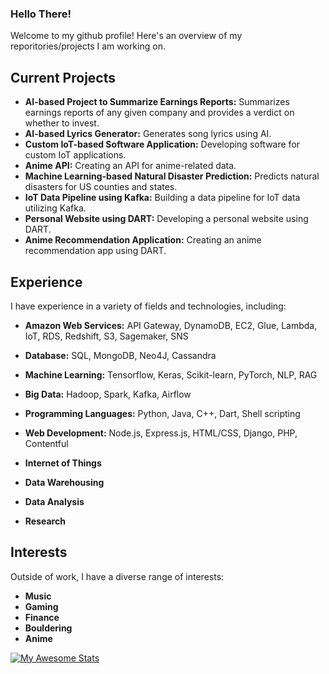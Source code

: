 ### Hello There! 

Welcome to my github profile! Here's an overview of my reporitories/projects I am working on.

## Current Projects
- **AI-based Project to Summarize Earnings Reports:** Summarizes earnings reports of any given company and provides a verdict on whether to invest.
- **AI-based Lyrics Generator:** Generates song lyrics using AI.
- **Custom IoT-based Software Application:** Developing software for custom IoT applications.
- **Anime API:** Creating an API for anime-related data.
- **Machine Learning-based Natural Disaster Prediction:** Predicts natural disasters for US counties and states.
- **IoT Data Pipeline using Kafka:** Building a data pipeline for IoT data utilizing Kafka.
- **Personal Website using DART:** Developing a personal website using DART.
- **Anime Recommendation Application:** Creating an anime recommendation app using DART.

## Experience
I have experience in a variety of fields and technologies, including:

- **Amazon Web Services:** API Gateway, DynamoDB, EC2, Glue, Lambda, IoT, RDS, Redshift, S3, Sagemaker, SNS
- **Database:** SQL, MongoDB, Neo4J, Cassandra
- **Machine Learning:** Tensorflow, Keras, Scikit-learn, PyTorch, NLP, RAG
- **Big Data:** Hadoop, Spark, Kafka, Airflow
- **Programming Languages:** Python, Java, C++, Dart, Shell scripting
- **Web Development:** Node.js, Express.js, HTML/CSS, Django, PHP, Contentful

- **Internet of Things**
- **Data Warehousing**
- **Data Analysis**
- **Research**

## Interests
Outside of work, I have a diverse range of interests:
- **Music**
- **Gaming**
- **Finance**
- **Bouldering**
- **Anime**

[![My Awesome Stats](https://awesome-github-stats.azurewebsites.net/user-stats/xairen?cardType=level&theme=github-dark&preferLogin=false)](https://git.io/awesome-stats-card)

<!--
**xairen/xairen** is a ✨ _special_ ✨ repository because its `README.md` (this file) appears on your GitHub profile.

Here are some ideas to get you started:

- 🔭 I’m currently working on ...
- 🌱 I’m currently learning ...
- 👯 I’m looking to collaborate on ...
- 🤔 I’m looking for help with ...
- 💬 Ask me about ...
- 📫 How to reach me: ...
- 😄 Pronouns: ...
- ⚡ Fun fact: ...
-->
